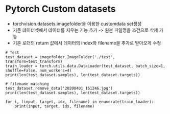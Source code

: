 # Pytorch Custom datasets
* torchvision.datasets.imagefolder을 이용한 customdata set생성
* 기존 데이터셋에서 데이터를 지우는 기능 추가 -> 원본 파일명을 조건으로 삭제 가능
* 기존 로더의 return 값에서 데이터의 index와 filename을 추가로 받아오게 수정

``` 
# Test
test_dataset = imagefolder.ImageFolder('./test', transform=test_transform)
train_loader = torch.utils.data.DataLoader(test_dataset, batch_size=1, shuffle=False, num_workers=4)
print(len(test_dataset.samples), len(test_dataset.targets))

# filename matching
test_dataset.remove_data('20200401_161246.jpg')
print(len(test_dataset.samples), len(test_dataset.targets))

for i, (input, target, idx, filename) in enumerate(train_loader):
    print(input, target, idx, filename)
``` 

